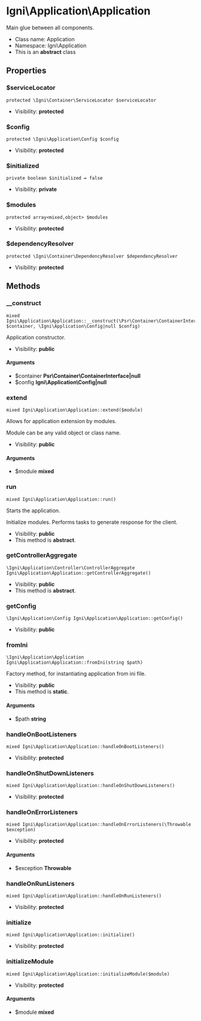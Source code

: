 Igni\Application\Application
===============

Main glue between all components.




* Class name: Application
* Namespace: Igni\Application
* This is an **abstract** class





Properties
----------


### $serviceLocator

    protected \Igni\Container\ServiceLocator $serviceLocator





* Visibility: **protected**


### $config

    protected \Igni\Application\Config $config





* Visibility: **protected**


### $initialized

    private boolean $initialized = false





* Visibility: **private**


### $modules

    protected array<mixed,object> $modules





* Visibility: **protected**


### $dependencyResolver

    protected \Igni\Container\DependencyResolver $dependencyResolver





* Visibility: **protected**


Methods
-------


### __construct

    mixed Igni\Application\Application::__construct(\Psr\Container\ContainerInterface|null $container, \Igni\Application\Config|null $config)

Application constructor.



* Visibility: **public**


#### Arguments
* $container **Psr\Container\ContainerInterface|null**
* $config **Igni\Application\Config|null**



### extend

    mixed Igni\Application\Application::extend($module)

Allows for application extension by modules.

Module can be any valid object or class name.

* Visibility: **public**


#### Arguments
* $module **mixed**



### run

    mixed Igni\Application\Application::run()

Starts the application.

Initialize modules. Performs tasks to generate response for the client.

* Visibility: **public**
* This method is **abstract**.




### getControllerAggregate

    \Igni\Application\Controller\ControllerAggregate Igni\Application\Application::getControllerAggregate()





* Visibility: **public**
* This method is **abstract**.




### getConfig

    \Igni\Application\Config Igni\Application\Application::getConfig()





* Visibility: **public**




### fromIni

    \Igni\Application\Application Igni\Application\Application::fromIni(string $path)

Factory method, for instantiating application from ini file.



* Visibility: **public**
* This method is **static**.


#### Arguments
* $path **string**



### handleOnBootListeners

    mixed Igni\Application\Application::handleOnBootListeners()





* Visibility: **protected**




### handleOnShutDownListeners

    mixed Igni\Application\Application::handleOnShutDownListeners()





* Visibility: **protected**




### handleOnErrorListeners

    mixed Igni\Application\Application::handleOnErrorListeners(\Throwable $exception)





* Visibility: **protected**


#### Arguments
* $exception **Throwable**



### handleOnRunListeners

    mixed Igni\Application\Application::handleOnRunListeners()





* Visibility: **protected**




### initialize

    mixed Igni\Application\Application::initialize()





* Visibility: **protected**




### initializeModule

    mixed Igni\Application\Application::initializeModule($module)





* Visibility: **protected**


#### Arguments
* $module **mixed**


